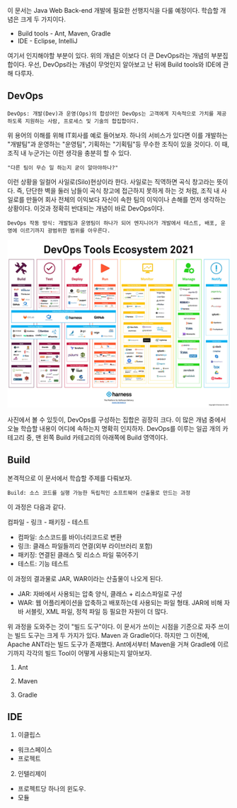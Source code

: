 이 문서는 Java Web Back-end 개발에 필요한 선행지식을 다룰 예정이다. 학습할 개념은 크게 두 가지이다. 

* Build tools - Ant, Maven, Gradle
* IDE - Eclipse, IntelliJ

여기서 인지해야할 부분이 있다. 위의 개념은 이보다 더 큰 DevOps라는 개념의 부분집합이다. 우선, DevOps라는 개념이 무엇인지 알아보고 난 뒤에 Build tools와 IDE에 관해 다루자.

## DevOps


    DevOps: 개발(Dev)과 운영(Ops)의 합성어인 DevOps는 고객에게 지속적으로 가치를 제공하도록 지원하는 사람, 프로세스 및 기술의 합집합이다.

위 용어의 이해를 위해 IT회사를 예로 들어보자. 하나의 서비스가 있다면 이를 개발하는 "개발팀"과 운영하는 "운영팀", 기획하는 "기획팀"등 무수한 조직이 있을 것이다. 이 때, 조직 내 누군가는 이런 생각을 충분히 할 수 있다.

    "다른 팀이 무슨 일 하는지 굳이 알아야하나?"

이런 상황을 일컬어 사일로(Silo)현상이라 한다. 사일로는 직역하면 곡식 창고라는 뜻이다. 즉, 단단한 벽을 둘러 남들이 곡식 창고에 접근하지 못하게 하는 것 처럼, 조직 내 사일로를 만들어 회사 전체의 이익보다 자신이 속한 팀의 이익이나 손해를 먼저 생각하는 상황이다. 이것과 정확히 반대되는 개념이 바로 DevOps이다. 

    DevOps 작동 방식: 개발팀과 운영팀이 하나가 되어 엔지니어가 개발에서 테스트, 배포, 운영에 이르기까지 광범위한 범위를 아우른다.

![](/img/DevOps.jpg)

사진에서 볼 수 있듯이, DevOps를 구성하는 집합은 굉장히 크다. 이 많은 개념 중에서 오늘 학습할 내용이 어디에 속하는지 명확히 인지하자. DevOps를 이루는 일곱 개의 카테고리 중, 맨 왼쪽 Build 카테고리의 아래쪽에 Build 영역이다.



## Build

본격적으로 이 문서에서 학습할 주제를 다뤄보자. 

    Build: 소스 코드를 실행 가능한 독립적인 소프트웨어 산출물로 만드는 과정

이 과정은 다음과 같다.

컴파일 - 링크 - 패키징 - 테스트

* 컴파일: 소스코드를 바이너리코드로 변환
* 링크: 클래스 파일들끼리 연결(외부 라이브러리 포함)
* 패키징: 연결된 클래스 및 리소스 파일 묶어주기
* 테스트: 기능 테스트

이 과정의 결과물로 JAR, WAR이라는 산출물이 나오게 된다.

* JAR: 자바에서 사용되는 압축 양식, 클래스 + 리소스파일로 구성
* WAR: 웹 어플리케이션을 압축하고 배포하는데 사용되는 파일 형태. JAR에 비해 자바 서블릿, XML 파일, 정적 파일 등 필요한 자원이 더 많다.

위 과정을 도와주는 것이 "빌드 도구"이다. 이 문서가 쓰이는 시점을 기준으로 자주 쓰이는 빌드 도구는 크게 두 가지가 있다. Maven 과 Gradle이다. 하지만 그 이전에, Apache ANT라는 빌드 도구가 존재했다. Ant에서부터 Maven을 거쳐 Gradle에 이르기까지 각각의 빌드 Tool이 어떻게 사용되는지 알아보자.

1. Ant

2. Maven

3. Gradle


## IDE

1. 이클립스

* 워크스페이스
* 프로젝트

2. 인텔리제이

* 프로젝트당 하나의 윈도우.
* 모듈